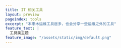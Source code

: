 ```yaml
---
title: IT 相关工具
layout: preview
pageindex: tools
excerpt: "本来木运维工具居多，也会分享一些运维之外的工具"
feature_text: |
  工具类主题
feature_image: "/assets/static/img/default.png"
---
```


